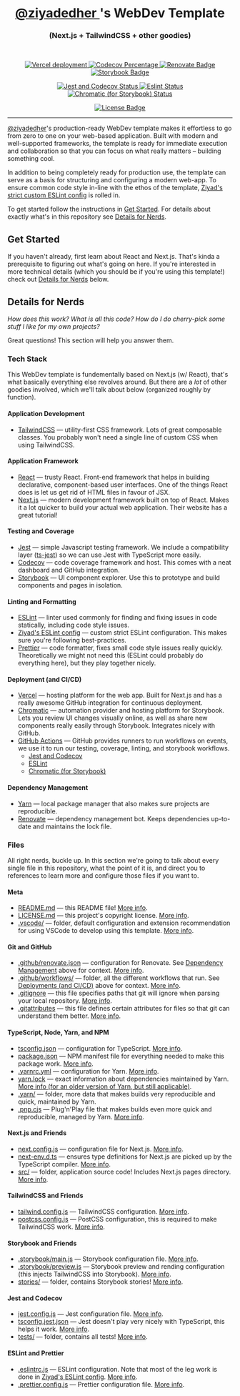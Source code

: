 <h1 align="center">
    <a href="https://twitter.com" target="_blank" rel="noreferrer">
        @ziyadedher
    </a>'s WebDev Template
</h1>
<h3 align="center">
    (Next.js + TailwindCSS + other goodies)
</h3>
<br />

<p align="center">
    <a href="https://vercel.com/ziyadedher/webdev-template">
        <img alt="Vercel deployment" src="https://img.shields.io/github/deployments/ziyadedher/webdev-template/production?label=vercel&logo=vercel">
    </a>
    <a href="https://codecov.io/gh/ziyadedher/webdev-template">
        <img alt="Codecov Percentage" src="https://codecov.io/gh/ziyadedher/webdev-template/branch/main/graph/badge.svg?token=LCRTOFTXS8"/>
    </a>
    <a href="https://app.renovatebot.com/dashboard#github/ziyadedher/webdev-template">
        <img alt="Renovate Badge" src="https://img.shields.io/badge/renovate-enabled-dark_green?logo=renovatebot"/>
    </a>
    <a href="https://www.chromatic.com/builds?appId=61526631cca20a004ab84023">
        <img alt="Storybook Badge" src="https://raw.githubusercontent.com/storybookjs/brand/master/badge/badge-storybook.svg"/>
    </a>
</p>

<p align="center">
    <a href="https://github.com/ziyadedher/webdev-template/actions/workflows/jest-and-codecov.yaml">
        <img alt="Jest and Codecov Status" src="https://github.com/ziyadedher/webdev-template/actions/workflows/jest-and-codecov.yaml/badge.svg" />
    </a>
    <a href="https://github.com/ziyadedher/webdev-template/actions/workflows/eslint.yaml">
        <img alt="Eslint Status" src="https://github.com/ziyadedher/webdev-template/actions/workflows/eslint.yaml/badge.svg" />
    </a>
    <a href="https://github.com/ziyadedher/webdev-template/actions/workflows/chromatic.yaml">
        <img alt="Chromatic (for Storybook) Status" src="https://github.com/ziyadedher/webdev-template/actions/workflows/chromatic.yaml/badge.svg" />
    </a>
</p>

<p align="center">
    <a href="https://github.com/ziyadedher/webdev-template/blob/main/LICENSE.md">
        <img alt="License Badge" src="https://img.shields.io/github/license/ziyadedher/webdev-template"/>
    </a>    
</p>

---

[@ziyadedher](https://twitter.com/ziyadedher)'s production-ready WebDev template makes it effortless to go from zero to one on your web-based application. Built with modern and well-supported frameworks, the template is ready for immediate execution and collaboration so that you can focus on what really matters – building something cool.

In addition to being completely ready for production use, the template can serve as a basis for structuring and configuring a modern web-app. To ensure common code style in-line with the ethos of the template, [Ziyad's strict custom ESLint config](https://github.com/ziyadedher/eslint-config) is rolled in.

To get started follow the instructions in [Get Started](#get-started). For details about exactly what's in this repository see [Details for Nerds](#details-for-nerds).

## Get Started
If you haven't already, first learn about React and Next.js. That's kinda a prerequisite to figuring out what's going on here. If you're interested in more technical details (which you should be if you're using this template!) check out [Details for Nerds](#details-for-nerds) below.

## Details for Nerds
_How does this work?_ _What is all this code?_ _How do I do cherry-pick some stuff I like for my own projects?_

Great questions! This section will help you answer them.

### Tech Stack
This WebDev template is fundementally based on Next.js (w/ React), that's what basically everything else revolves around. But there are a _lot_ of other goodies involved, which we'll talk about below (organized roughly by function).

#### Application Development
- [TailwindCSS](https://tailwindcss.com/) — utility-first CSS framework. Lots of great composable classes. You probably won't need a single line of custom CSS when using TailwindCSS.

#### Application Framework
- [React](https://reactjs.org/) — trusty React. Front-end framework that helps in building declarative, component-based user interfaces. One of the things React does is let us get rid of HTML files in favour of JSX.
- [Next.js](https://nextjs.org/) — modern development framework built on top of React. Makes it a lot quicker to build your actual web application. Their website has a great tutorial!
#### Testing and Coverage
- [Jest](https://jestjs.io/) — simple Javascript testing framework. We include a compatibility layer ([ts-jest](https://github.com/kulshekhar/ts-jest)) so we can use Jest with TypeScript more easily.
- [Codecov](https://about.codecov.io/) — code coverage framework and host. This comes with a neat dashboard and GitHub integration.
- [Storybook](https://storybook.js.org) — UI component explorer. Use this to prototype and build components and pages in isolation.
#### Linting and Formatting
- [ESLint](https://eslint.org/) — linter used commonly for finding and fixing issues in code statically, including code style issues.
- [Ziyad's ESLint config](https://github.com/ziyadedher/eslint-config) — custom strict ESLint configuration. This makes sure you're following best-practices.
- [Prettier](https://prettier.io/) — code formatter, fixes small code style issues really quickly. Theoretically we might not need this (ESLint could probably do everything here), but they play together nicely.
#### Deployment (and CI/CD)
- [Vercel](https://vercel.com/) — hosting platform for the web app. Built for Next.js and has a really awesome GitHub integration for continuous deployment.
- [Chromatic](https://chromatic.com) — automation provider and hosting platform for Storybook. Lets you review UI changes visually online, as well as share new components really easily through Storybook. Integrates nicely with GitHub.
- [GitHub Actions](https://github.com/features/actions) — GitHub provides runners to run workflows on events, we use it to run our testing, coverage, linting, and storybook workflows.
    - [Jest and Codecov](https://github.com/ziyadedher/webdev-template/actions/workflows/jest-and-codecov.yaml)
    - [ESLint](https://github.com/ziyadedher/webdev-template/actions/workflows/eslint.yaml)
    - [Chromatic (for Storybook)](https://github.com/ziyadedher/webdev-template/actions/workflows/chromatic.yaml)
#### Dependency Management
- [Yarn](https://yarnpkg.com/) — local package manager that also makes sure projects are reproducible.
- [Renovate](https://renovatebot.com) — dependency management bot. Keeps dependencies up-to-date and maintains the lock file.

### Files
All right nerds, buckle up. In this section we're going to talk about every single file in this repository, what the point of it is, and direct you to references to learn more and configure those files if you want to. 

#### Meta
- [README.md](README.md) — this README file! [More info](https://docs.github.com/en/repositories/managing-your-repositorys-settings-and-features/customizing-your-repository/about-readmes).
- [LICENSE.md](LICENSE.md) — this project's copyright license. [More info](https://docs.github.com/en/repositories/managing-your-repositorys-settings-and-features/customizing-your-repository/licensing-a-repository).
- [.vscode/](.vscode/) — folder, default configuration and extension recommendation for using VSCode to develop using this template. [More info](https://code.visualstudio.com/docs/getstarted/settings).

#### Git and GitHub
- [.github/renovate.json](.github/renovate.json) — configuration for Renovate. See [Dependency Management](#dependency-management) above for context. [More info](https://docs.renovatebot.com/configuration-options/).
- [.github/workflows/](.github/workflows/) — folder, all the different workflows that run. See [Deployments (and CI/CD)](#deployments-and-ci-cd) above for context. [More info](https://docs.github.com/en/actions/learn-github-actions).
- [.gitignore](.gitignore) — this file specifies paths that git will ignore when parsing your local repository. [More info](https://git-scm.com/docs/gitignore).
- [.gitattributes](.gitattributes) — this file defines certain attributes for files so that git can understand them better. [More info](https://git-scm.com/docs/gitattributes).

#### TypeScript, Node, Yarn, and NPM
- [tsconfig.json](tsconfig.json) — configuration for TypeScript. [More info](https://www.typescriptlang.org/docs/handbook/tsconfig-json.html).
- [package.json](package.json) — NPM manifest file for everything needed to make this package work. [More info](https://docs.npmjs.com/cli/v7/configuring-npm/package-json).
- [.yarnrc.yml](.yarnrc.yml) — configuration for Yarn. [More info](https://yarnpkg.com/configuration/yarnrc.).
- [yarn.lock](yarn.lock) — exact information about dependencies maintained by Yarn. [More info (for an older version of Yarn, but still applicable)](https://classic.yarnpkg.com/en/docs/yarn-lock/).
- [.yarn/](.yarn/) — folder, more data that makes builds very reproducible and quick, maintained by Yarn.
- [.pnp.cjs](.pnp.cjs) — Plug'n'Play file that makes builds even more quick and reproducible, managed by Yarn. [More info](https://yarnpkg.com/features/pnp.).
#### Next.js and Friends
- [next.config.js](next.config.js) — configuration file for Next.js. [More info](https://nextjs.org/docs/api-reference/next.config.js/introduction).
- [next-env.d.ts](next-env.d.ts) — ensures type definitions for Next.js are picked up by the TypeScript compiler. [More info](https://nextjs.org/docs/basic-features/typescript).
- [src/](src/) — folder, application source code! Includes Next.js pages directory. [More info](https://nextjs.org/docs/advanced-features/src-directory).
#### TailwindCSS and Friends
- [tailwind.config.js](tailwind.config.js) — TailwindCSS configuration. [More info](https://tailwindcss.com/docs/configuration).
- [postcss.config.js](postcss.config.js) — PostCSS configuration, this is required to make TailwindCSS work. [More info](https://tailwindcss.com/docs/installation#add-tailwind-as-a-post-css-plugin).

#### Storybook and Friends
- [.storybook/main.js](.storybook/main.js) — Storybook configuration file. [More info](https://storybook.js.org/docs/react/configure/overview).
- [.storybook/preview.js](.storybook/preview.js) — Storybook preview and rending configuration (this injects TailwindCSS into Storybook). [More info](https://storybook.js.org/docs/react/configure/overview).
- [stories/](stories/) — folder, contains Storybook stories! [More info](https://storybook.js.org/docs/react/get-started/whats-a-story).

#### Jest and Codecov
- [jest.config.js](jest.config.js) — Jest configuration file. [More info](https://jestjs.io/docs/configuration).
- [tsconfig.jest.json](tsconfig.jest.json) — Jest doesn't play very nicely with TypeScript, this helps it work. [More info](https://github.com/vercel/next.js/issues/8663).
- [tests/](tests/) — folder, contains all tests! [More info](https://jestjs.io/docs/getting-started).

#### ESLint and Prettier
- [.eslintrc.js](.eslintrc.js) — ESLint configuration. Note that most of the leg work is done in [Ziyad's ESLint config](https://github.com/ziyadedher/eslint-config). [More info](https://eslint.org/docs/user-guide/configuring/).
- [.prettier.config.js](.prettier.config.js) — Prettier configuration file. [More info](https://prettier.io/docs/en/configuration.html).